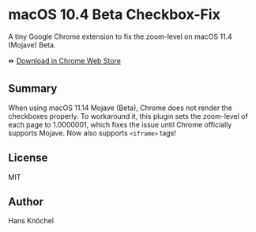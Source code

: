 # macOS 10.4 Beta Checkbox-Fix

A tiny Google Chrome extension to fix the zoom-level on macOS 11.4 (Mojave) Beta.

⏩ [Download in Chrome Web Store](https://chrome.google.com/webstore/detail/mojave-checkbox-fix/ihlgehdlkphgngjfagonbeoepadbdaae)

## Summary

When using macOS 11.14 Mojave (Beta), Chrome does not render the checkboxes properly. 
To workaround it, this plugin sets the zoom-level of each page to 1.0000001, which fixes 
the issue until Chrome officially supports Mojave. Now also supports `<iframe>` tags!

## License

MIT

## Author

Hans Knöchel
